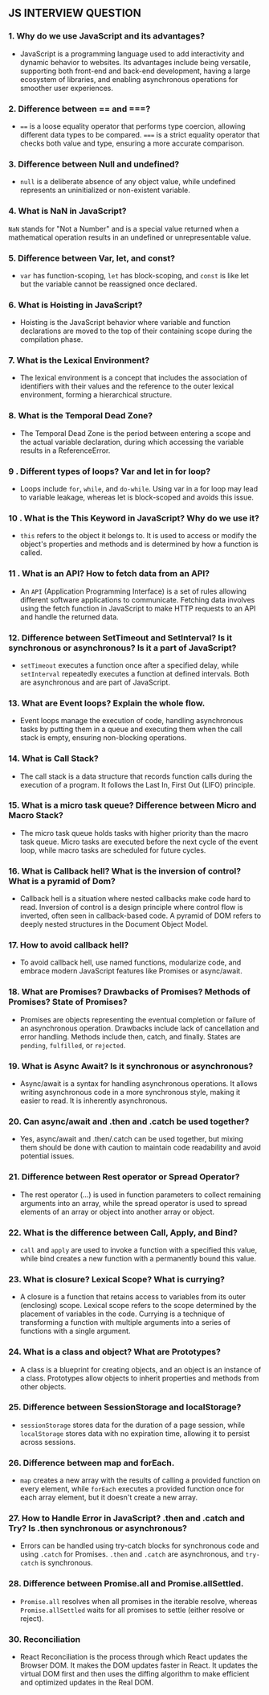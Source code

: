 ## JS INTERVIEW QUESTION

### 1. Why do we use JavaScript and its advantages?

- JavaScript is a programming language used to add interactivity and dynamic behavior to websites. Its advantages include being versatile, supporting both front-end and back-end development, having a large ecosystem of libraries, and enabling asynchronous operations for smoother user experiences.

### 2. Difference between == and ===?

- `==` is a loose equality operator that performs type coercion, allowing different data types to be compared. `===` is a strict equality operator that checks both value and type, ensuring a more accurate comparison.

### 3. Difference between Null and undefined?

- `null` is a deliberate absence of any object value, while undefined represents an uninitialized or non-existent variable.

### 4. What is NaN in JavaScript?

`NaN` stands for "Not a Number" and is a special value returned when a mathematical operation results in an undefined or unrepresentable value.

### 5. Difference between Var, let, and const?

- `var` has function-scoping, `let` has block-scoping, and `const` is like let but the variable cannot be reassigned once declared.

### 6. What is Hoisting in JavaScript?

- Hoisting is the JavaScript behavior where variable and function declarations are moved to the top of their containing scope during the compilation phase.

### 7. What is the Lexical Environment?

- The lexical environment is a concept that includes the association of identifiers with their values and the reference to the outer lexical environment, forming a hierarchical structure.

### 8. What is the Temporal Dead Zone?

- The Temporal Dead Zone is the period between entering a scope and the actual variable declaration, during which accessing the variable results in a ReferenceError.

### 9 . Different types of loops? Var and let in for loop?

- Loops include `for`, `while`, and `do-while`. Using var in a for loop may lead to variable leakage, whereas let is block-scoped and avoids this issue.

### 10 . What is the This Keyword in JavaScript? Why do we use it?

- `this` refers to the object it belongs to. It is used to access or modify the object's properties and methods and is determined by how a function is called.

### 11 . What is an API? How to fetch data from an API?

- An `API` (Application Programming Interface) is a set of rules allowing different software applications to communicate. Fetching data involves using the fetch function in JavaScript to make HTTP requests to an API and handle the returned data.

### 12. Difference between SetTimeout and SetInterval? Is it synchronous or asynchronous? Is it a part of JavaScript?

- `setTimeout` executes a function once after a specified delay, while `setInterval` repeatedly executes a function at defined intervals. Both are asynchronous and are part of JavaScript.

### 13. What are Event loops? Explain the whole flow.

- Event loops manage the execution of code, handling asynchronous tasks by putting them in a queue and executing them when the call stack is empty, ensuring non-blocking operations.

### 14. What is Call Stack?

- The call stack is a data structure that records function calls during the execution of a program. It follows the Last In, First Out (LIFO) principle.

### 15. What is a micro task queue? Difference between Micro and Macro Stack?

- The micro task queue holds tasks with higher priority than the macro task queue. Micro tasks are executed before the next cycle of the event loop, while macro tasks are scheduled for future cycles.

### 16. What is Callback hell? What is the inversion of control? What is a pyramid of Dom?

- Callback hell is a situation where nested callbacks make code hard to read. Inversion of control is a design principle where control flow is inverted, often seen in callback-based code. A pyramid of DOM refers to deeply nested structures in the Document Object Model.

### 17. How to avoid callback hell?

- To avoid callback hell, use named functions, modularize code, and embrace modern JavaScript features like Promises or async/await.

### 18. What are Promises? Drawbacks of Promises? Methods of Promises? State of Promises?

- Promises are objects representing the eventual completion or failure of an asynchronous operation. Drawbacks include lack of cancellation and error handling. Methods include then, catch, and finally. States are `pending`, `fulfilled`, or `rejected`.

### 19. What is Async Await? Is it synchronous or asynchronous?

- Async/await is a syntax for handling asynchronous operations. It allows writing asynchronous code in a more synchronous style, making it easier to read. It is inherently asynchronous.

### 20. Can async/await and .then and .catch be used together?

- Yes, async/await and .then/.catch can be used together, but mixing them should be done with caution to maintain code readability and avoid potential issues.

### 21. Difference between Rest operator or Spread Operator?

- The rest operator (...) is used in function parameters to collect remaining arguments into an array, while the spread operator is used to spread elements of an array or object into another array or object.

### 22. What is the difference between Call, Apply, and Bind?

- `call` and `apply` are used to invoke a function with a specified this value, while bind creates a new function with a permanently bound this value.

### 23. What is closure? Lexical Scope? What is currying?

- A closure is a function that retains access to variables from its outer (enclosing) scope. Lexical scope refers to the scope determined by the placement of variables in the code. Currying is a technique of transforming a function with multiple arguments into a series of functions with a single argument.

### 24. What is a class and object? What are Prototypes?

- A class is a blueprint for creating objects, and an object is an instance of a class. Prototypes allow objects to inherit properties and methods from other objects.

### 25. Difference between SessionStorage and localStorage?

- `sessionStorage` stores data for the duration of a page session, while `localStorage` stores data with no expiration time, allowing it to persist across sessions.

### 26. Difference between map and forEach.

- `map` creates a new array with the results of calling a provided function on every element, while `forEach` executes a provided function once for each array element, but it doesn't create a new array.

### 27. How to Handle Error in JavaScript? .then and .catch and Try? Is .then synchronous or asynchronous?

- Errors can be handled using try-catch blocks for synchronous code and using `.catch` for Promises. `.then` and `.catch` are asynchronous, and `try-catch` is synchronous.

### 28. Difference between Promise.all and Promise.allSettled.

- `Promise.all` resolves when all promises in the iterable resolve, whereas `Promise.allSettled` waits for all promises to settle (either resolve or reject).

### 30. Reconciliation

- React Reconciliation is the process through which React updates the Browser DOM. It makes the DOM updates faster in React. It updates the virtual DOM first and then uses the diffing algorithm to make efficient and optimized updates in the Real DOM.




